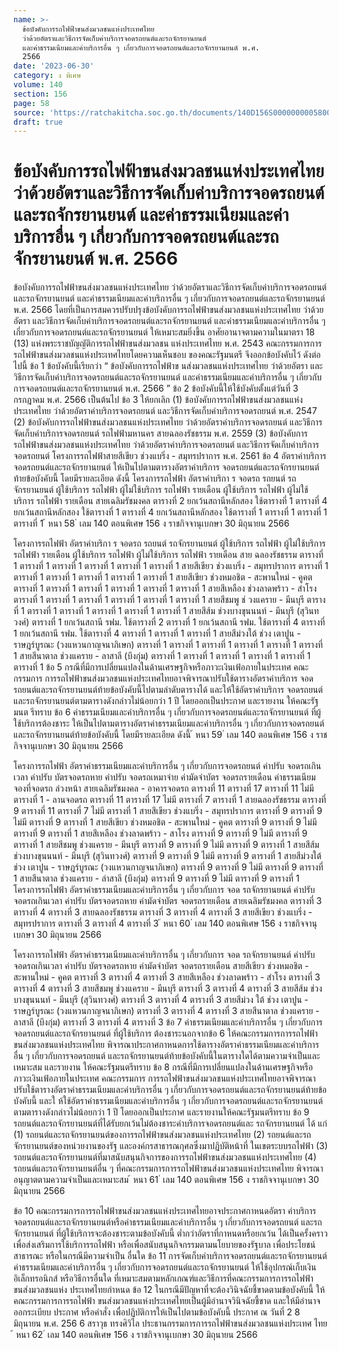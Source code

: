 ```yaml
---
name: >-
  ข้อบังคับการรถไฟฟ้าขนส่งมวลชนแห่งประเทศไทย
  ว่าด้วยอัตราและวิธีการจัดเก็บค่าบริการจอดรถยนต์และรถจักรยานยนต์
  และค่าธรรมเนียมและค่าบริการอื่น ๆ เกี่ยวกับการจอดรถยนต์และรถจักรยานยนต์ พ.ศ.
  2566
date: '2023-06-30'
category: ง พิเศษ
volume: 140
section: 156
page: 58
source: 'https://ratchakitcha.soc.go.th/documents/140D156S0000000005800.pdf'
draft: true
---
```


# ข้อบังคับการรถไฟฟ้าขนส่งมวลชนแห่งประเทศไทย ว่าด้วยอัตราและวิธีการจัดเก็บค่าบริการจอดรถยนต์และรถจักรยานยนต์ และค่าธรรมเนียมและค่าบริการอื่น ๆ เกี่ยวกับการจอดรถยนต์และรถจักรยานยนต์ พ.ศ. 2566

ข้อบังคับการรถไฟฟ้าขนส่งมวลชนแห่งประเทศไทย ว่าด้วยอัตราและวิธีการจัดเก็บค่าบริการจอดรถยนต์และรถจักรยานยนต์ และค่าธรรมเนียมและค่าบริการอื่น ๆ เกี่ยวกับการจอดรถยนต์และรถจักรยานยนต์ พ.ศ. 2566 โดยที่เป็นการสมควรปรับปรุงข้อบังคับการรถไฟฟ้าขนส่งมวลชนแห่งประเทศไทย ว่าด้วยอัตรา และวิธีการจัดเก็บค่าบริการจอดรถยนต์และรถจักรยานยนต์ และค่าธรรมเนียมและค่าบริการอื่น ๆ เกี่ยวกับการจอดรถยนต์และรถจักรยานยนต์ ให้เหมาะสมยิ่งขึ้น อาศัยอานาจตามความในมาตรา 18 (13) แห่งพระราชบัญญัติการรถไฟฟ้าขนส่งมวลชน แห่งประเทศไทย พ.ศ. 2543 คณะกรรมการการรถไฟฟ้าขนส่งมวลชนแห่งประเทศไทยโดยความเห็นชอบ ของคณะรัฐมนตรี จึงออกข้อบังคับไว้ ดังต่อไปนี้ ข้อ 1 ข้อบังคับนี้เรียกว่า “ ข้อบังคับการรถไฟฟ้าข นส่งมวลชนแห่งประเทศไทย ว่าด้วยอัตรา และวิธีการจัดเก็บค่าบริการจอดรถยนต์และรถจักรยานยนต์ และค่าธรรมเนียมและค่าบริการอื่น ๆ เกี่ยวกับการจอดรถยนต์และรถจักรยานยนต์ พ.ศ. 2566 ” ข้อ 2 ข้อบังคับนี้ให้ใช้บังคับตั้งแต่วันที่ 3 กรกฎาคม พ.ศ. 2566 เป็นต้นไป ข้อ 3 ให้ยกเลิก (1) ข้อบังคับการรถไฟฟ้าขนส่งมวลชนแห่งประเทศไทย ว่าด้วยอัตราค่าบริการจอดรถยนต์ และวิธีการจัดเก็บค่าบริการจอดรถยนต์ พ.ศ. 2547 (2) ข้อบังคับการรถไฟฟ้าขนส่งมวลชนแห่งประเทศไทย ว่าด้วยอัตราค่าบริการจอดรถยนต์ และวิธีการจัดเก็บค่าบริการจอดรถยนต์ รถไฟฟ้ามหานคร สายฉลองรัชธรรม พ.ศ. 2559 (3) ข้อบังคับการรถไฟฟ้าขนส่งมวลชนแห่งประเทศไทย ว่าด้วยอัตราค่าบริการจอดรถยนต์ และวิธีการจัดเก็บค่าบริการจอดรถยนต์ โครงการรถไฟฟ้าสายสีเขียว ช่วงแบริ่ง - สมุทรปราการ พ.ศ. 2561 ข้อ 4 อัตราค่าบริการจอดรถยนต์และรถจักรยานยนต์ ให้เป็นไปตามตารางอัตราค่าบริการ จอดรถยนต์และรถจักรยานยนต์ท้ายข้อบังคับนี้ โดยมีรายละเอียด ดังนี้ โครงการรถไฟฟ้า อัตราค่าบริกา ร จอดรถ รถยนต์ รถจักรยานยนต์ ผู้ใช้บริการ รถไฟฟ้า ผู้ไม่ใช้บริการ รถไฟฟ้า รายเดือน ผู้ใช้บริการ รถไฟฟ้า ผู้ไม่ใช้บริการ รถไฟฟ้า รายเดือน สายเฉลิมรัชมงคล ตารางที่ 2 ยกเว้นสถานีหลักสอง ใช้ตารางที่ 1 ตารางที่ 4 ยกเว้นสถานีหลักสอง ใช้ตารางที่ 1 ตารางที่ 4 ยกเว้นสถานีหลักสอง ใช้ตารางที่ 1 ตารางที่ 1 ตารางที่ 1 ตารางที่ 1 ้ หนา 58 ่ เลม 140 ตอนพิเศษ 156 ง ราชกิจจานุเบกษา 30 มิถุนายน 2566

โครงการรถไฟฟ้า อัตราค่าบริกา ร จอดรถ รถยนต์ รถจักรยานยนต์ ผู้ใช้บริการ รถไฟฟ้า ผู้ไม่ใช้บริการ รถไฟฟ้า รายเดือน ผู้ใช้บริการ รถไฟฟ้า ผู้ไม่ใช้บริการ รถไฟฟ้า รายเดือน สาย ฉลองรัชธรรม ตารางที่ 1 ตารางที่ 1 ตารางที่ 1 ตารางที่ 1 ตารางที่ 1 ตารางที่ 1 สายสีเขียว ช่วงแบริ่ง - สมุทรปราการ ตารางที่ 1 ตารางที่ 1 ตารางที่ 1 ตารางที่ 1 ตารางที่ 1 ตารางที่ 1 สายสีเขียว ช่วงหมอชิต - สะพานใหม่ - คูคต ตารางที่ 1 ตารางที่ 1 ตารางที่ 1 ตารางที่ 1 ตารางที่ 1 ตารางที่ 1 สายสีเหลือง ช่วงลาดพร้าว - สำโรง ตารางที่ 1 ตารางที่ 1 ตารางที่ 1 ตารางที่ 1 ตารางที่ 1 ตารางที่ 1 สายสีชมพู ช่ วงแคราย - มีนบุรี ตารางที่ 1 ตารางที่ 1 ตารางที่ 1 ตารางที่ 1 ตารางที่ 1 ตารางที่ 1 สายสีส้ม ช่วงบางขุนนนท์ - มีนบุรี (สุวินทวงศ์) ตารางที่ 1 ยกเว้นสถานี รฟม. ใช้ตารางที่ 2 ตารางที่ 1 ยกเว้นสถานี รฟม. ใช้ตารางที่ 4 ตารางที่ 1 ยกเว้นสถานี รฟม. ใช้ตารางที่ 4 ตารางที่ 1 ตารางที่ 1 ตารางที่ 1 สายสีม่วงใต้ ช่วง เตาปูน - ราษฎร์บูรณะ (วงแหวนกาญจนาภิเษก) ตารางที่ 1 ตารางที่ 1 ตารางที่ 1 ตารางที่ 1 ตารางที่ 1 ตารางที่ 1 สายสีนาตาล ช่วงแคราย - ลาสาลี (บึงกุ่ม) ตารางที่ 1 ตารางที่ 1 ตารางที่ 1 ตารางที่ 1 ตารางที่ 1 ตารางที่ 1 ข้อ 5 กรณีที่มีการเปลี่ยนแปลงในด้านเศรษฐกิจหรือภาวะเงินเฟ้อภายในประเทศ คณะกรรมการ การรถไฟฟ้าขนส่งมวลชนแห่งประเทศไทยอาจพิจารณาปรับใช้ตารางอัตราค่าบริการ จอดรถยนต์และรถจักรยานยนต์ท้ายข้อบังคับนี้ไปตามลำดับตารางได้ และให้ใช้อัตราค่าบริการ จอดรถยนต์และรถจักรยานยนต์ตามตารางดังกล่าวไม่น้อยกว่า 1 ปี โดยออกเป็นประกาศ และรายงาน ให้คณะรัฐมนต รีทราบ ข้อ 6 ค่าธรรมเนียมและค่าบริการอื่น ๆ เกี่ยวกับการจอดรถยนต์และรถจักรยานยนต์ ที่ผู้ใช้บริการต้องชาระ ให้เป็นไปตามตารางอัตราค่าธรรมเนียมและค่าบริการอื่น ๆ เกี่ยวกับการจอดรถยนต์ และรถจักรยานยนต์ท้ายข้อบังคับนี้ โดยมีรายละเอียด ดังนี้ ้ หนา 59 ่ เลม 140 ตอนพิเศษ 156 ง ราชกิจจานุเบกษา 30 มิถุนายน 2566

โครงการรถไฟฟ้า อัตราค่าธรรมเนียมและค่าบริการอื่น ๆ เกี่ยวกับการจอดรถยนต์ ค่าปรับ จอดรถเกินเวลา ค่าปรับ บัตรจอดรถหาย ค่าปรับ จอดรถเหมาจ่าย ค่ามัดจำบัตร จอดรถรายเดือน ค่าธรรมเนียม จองที่จอดรถ ล่วงหน้า สายเฉลิมรัชมงคล - อาคารจอดรถ ตารางที่ 11 ตารางที่ 17 ตารางที่ 11 ไม่มี ตารางที่ 1 - ลานจอดรถ ตารางที่ 11 ตารางที่ 17 ไม่มี ตารางที่ 7 ตารางที่ 1 สายฉลองรัชธรรม ตารางที่ 9 ตารางที่ 11 ตารางที่ 7 ไม่มี ตารางที่ 1 สายสีเขียว ช่วงแบริ่ง - สมุทรปราการ ตารางที่ 9 ตารางที่ 9 ไม่มี ตารางที่ 9 ตารางที่ 1 สายสีเขียว ช่วงหมอชิต - สะพานใหม่ - คูคต ตารางที่ 9 ตารางที่ 9 ไม่มี ตารางที่ 9 ตารางที่ 1 สายสีเหลือง ช่วงลาดพร้าว - สาโรง ตารางที่ 9 ตารางที่ 9 ไม่มี ตารางที่ 9 ตารางที่ 1 สายสีชมพู ช่วงแคราย - มีนบุรี ตารางที่ 9 ตารางที่ 9 ไม่มี ตารางที่ 9 ตารางที่ 1 สายสีส้ม ช่วงบางขุนนนท์ - มีนบุรี (สุวินทวงศ์) ตารางที่ 9 ตารางที่ 9 ไม่มี ตารางที่ 9 ตารางที่ 1 สายสีม่วงใต้ ช่วง เตาปูน - ราษฎร์บูรณะ (วงแหวนกาญจนาภิเษก) ตารางที่ 9 ตารางที่ 9 ไม่มี ตารางที่ 9 ตารางที่ 1 สายสีนาตาล ช่วงแคราย - ลำสาลี (บึงกุ่ม) ตารางที่ 9 ตารางที่ 9 ไม่มี ตารางที่ 9 ตารางที่ 1 โครงการรถไฟฟ้า อัตราค่าธรรมเนียมและค่าบริการอื่น ๆ เกี่ยวกับการ จอด รถจักรยานยนต์ ค่าปรับ จอดรถเกินเวลา ค่าปรับ บัตรจอดรถหาย ค่ามัดจำบัตร จอดรถรายเดือน สายเฉลิมรัชมงคล ตารางที่ 3 ตารางที่ 4 ตารางที่ 3 สายฉลองรัชธรรม ตารางที่ 3 ตารางที่ 4 ตารางที่ 3 สายสีเขียว ช่วงแบริ่ง - สมุทรปราการ ตารางที่ 3 ตารางที่ 4 ตารางที่ 3 ้ หนา 60 ่ เลม 140 ตอนพิเศษ 156 ง ราชกิจจานุเบกษา 30 มิถุนายน 2566

โครงการรถไฟฟ้า อัตราค่าธรรมเนียมและค่าบริการอื่น ๆ เกี่ยวกับการ จอด รถจักรยานยนต์ ค่าปรับ จอดรถเกินเวลา ค่าปรับ บัตรจอดรถหาย ค่ามัดจำบัตร จอดรถรายเดือน สายสีเขียว ช่วงหมอชิต - สะพานใหม่ - คูคต ตารางที่ 3 ตารางที่ 4 ตารางที่ 3 สายสีเหลือง ช่วงลาดพร้าว - สำโรง ตารางที่ 3 ตารางที่ 4 ตารางที่ 3 สายสีชมพู ช่วงแคราย - มีนบุรี ตารางที่ 3 ตารางที่ 4 ตารางที่ 3 สายสีส้ม ช่วงบางขุนนนท์ - มีนบุรี (สุวินทวงศ์) ตารางที่ 3 ตารางที่ 4 ตารางที่ 3 สายสีม่วง ใต้ ช่วง เตาปูน - ราษฎร์บูรณะ (วงแหวนกาญจนาภิเษก) ตารางที่ 3 ตารางที่ 4 ตารางที่ 3 สายสีนาตาล ช่วงแคราย - ลาสาลี (บึงกุ่ม) ตารางที่ 3 ตารางที่ 4 ตารางที่ 3 ข้อ 7 ค่าธรรมเนียมและค่าบริการอื่น ๆ เกี่ยวกับการจอดรถยนต์และรถจักรยานยนต์ ที่ผู้ใช้บริการ ต้องชาระนอกจากข้อ 6 ให้คณะกรรมการการรถไฟฟ้าขนส่งมวลชนแห่งประเทศไทย พิจารณาประกาศกาหนดการใช้ตารางอัตราค่าธรรมเนียมและค่าบริการอื่น ๆ เกี่ยวกับการจอดรถยนต์ และรถจักรยานยนต์ท้ายข้อบังคับนี้ในตารางใดได้ตามความจำเป็นและเหมาะสม และรายงาน ให้คณะรัฐมนตรีทราบ ข้อ 8 กรณีที่มีการเปลี่ยนแปลงในด้านเศรษฐกิจหรือภาวะเงินเฟ้อภายในประเทศ คณะกรรมการ การรถไฟฟ้าขนส่งมวลชนแห่งประเทศไทยอาจพิจารณาปรับใช้ตารางอัตราค่าธรรมเนียมและค่าบริการอื่น ๆ เกี่ยวกับการจอดรถยนต์และรถจักรยานยนต์ท้ายข้อบังคับนี้ และใ ห้ใช้อัตราค่าธรรมเนียมและค่าบริการอื่น ๆ เกี่ยวกับการจอดรถยนต์และรถจักรยานยนต์ตามตารางดังกล่าวไม่น้อยกว่า 1 ปี โดยออกเป็นประกาศ และรายงานให้คณะรัฐมนตรีทราบ ข้อ 9 รถยนต์และรถจักรยานยนต์ที่ได้รับยกเว้นไม่ต้องชาระค่าบริการจอดรถยนต์และ รถจักรยานยนต์ ได้ แก่ (1) รถยนต์และรถจักรยานยนต์ของการรถไฟฟ้าขนส่งมวลชนแห่งประเทศไทย (2) รถยนต์และรถจักรยานยนต์ของหน่วยงานของรัฐ และองค์กรสาธารณกุศลซึ่งมาปฏิบัติหน้าที่ ในเขตระบบรถไฟฟ้า (3) รถยนต์และรถจักรยานยนต์ที่มาสนับสนุนกิจการของการรถไฟฟ้าขนส่งมวลชนแห่งประเทศไทย (4) รถยนต์และรถจักรยานยนต์อื่น ๆ ที่คณะกรรมการการรถไฟฟ้าขนส่งมวลชนแห่งประเทศไทย พิจารณาอนุญาตตามความจำเป็นและเหมาะสม ้ หนา 61 ่ เลม 140 ตอนพิเศษ 156 ง ราชกิจจานุเบกษา 30 มิถุนายน 2566

ข้อ 10 คณะกรรมการการรถไฟฟ้าขนส่งมวลชนแห่งประเทศไทยอาจประกาศกาหนดอัตรา ค่าบริการจอดรถยนต์และรถจักรยานยนต์หรือค่าธรรมเนียมและค่าบริการอื่น ๆ เกี่ยวกับการจอดรถยนต์ และรถจักรยานยนต์ ที่ผู้ใช้บริการจะต้องชาระตามข้อบังคับนี้ ต่ำกว่าอัตราที่กาหนดหรือยกเว้น ได้เป็นครั้งคราว เพื่อส่งเสริมการใช้บริการรถไฟฟ้า หรือเพื่อสนับสนุนกิจกรรมตามนโยบายของรัฐบาล เพื่อประโยชน์สาธารณะ หรือในกรณีมีความจำเป็น อื่นใด ข้อ 11 การจัดเก็บค่าบริการจอดรถยนต์และรถจักรยานยนต์ ค่าธรรมเนียมและค่าบริการอื่น ๆ เกี่ยวกับการจอดรถยนต์และรถจักรยานยนต์ ให้ใช้อุปกรณ์เก็บเงินอิเล็กทรอนิกส์ หรือวิธีการอื่นใด ที่เหมาะสมตามหลักเกณฑ์และวิธีการที่คณะกรรมการการรถไฟฟ้าขนส่งมวลชนแห่ง ประเทศไทยกำหนด ข้อ 12 ในกรณีมีปัญหาที่จะต้องวินิจฉัยชี้ขาดตามข้อบังคับนี้ ให้คณะกรรมการการรถไฟฟ้า ขนส่งมวลชนแห่งประเทศไทยเป็นผู้มีอำนาจวินิจฉัยชี้ขาด และให้มีอำนาจออกระเบียบ ประกาศ หรือคำสั่ง เพื่อปฏิบัติการให้เป็นไปตามข้อบังคับนี้ ประกาศ ณ วันที่ 2 8 มิถุนายน พ.ศ. 256 6 สราวุธ ทรงศิวิไล ประธานกรรมการการรถไฟฟ้าขนส่งมวลชนแห่งประเทศ ไทย ้ หนา 62 ่ เลม 140 ตอนพิเศษ 156 ง ราชกิจจานุเบกษา 30 มิถุนายน 2566





















































































